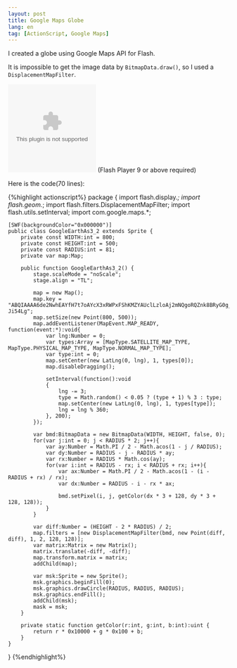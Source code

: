 ```yaml
---
layout: post
title: Google Maps Globe
lang: en
tag: [ActionScript, Google Maps]
---
```

I created a globe using Google Maps API for Flash.

It is impossible to get the image data by `BitmapData.draw()`, so I used a `DisplacementMapFilter`.

<object classid="clsid:d27cdb6e-ae6d-11cf-96b8-444553540000" width="200"
	height="200" codebase="http://active.macromedia.com/flash7/cabs/swflash.cab#version=9,0,0,0">
	<param name="src" value="http://tech.nitoyon.com/misc/swf/GoogleEarthAs3_2.swf"/>
	<param name="play" value="true"/>
	<param name="loop" value="true"/>
	<param name="bgcolor" value="#000000"/>
	<param name="quality" value="high"/>
	<embed src="http://tech.nitoyon.com/misc/swf/GoogleEarthAs3_2.swf" width="200" height="200" bgcolor="#000000" play="true" loop="true"
	quality="high" pluginspage="http://www.macromedia.com/shockwave/download/index.cgi?P1_Prod_Version=ShockwaveFlash">
	</embed>
</object>
<noscript>(Flash Player 9 or above required)</noscript>

Here is the code(70 lines):

{%highlight actionscript%}
package {
    import flash.display.*;
    import flash.geom.*;
    import flash.filters.DisplacementMapFilter;
    import flash.utils.setInterval;
    import com.google.maps.*;

    [SWF(backgroundColor="0x000000")]
    public class GoogleEarthAs3_2 extends Sprite {
        private const WIDTH:int = 800;
        private const HEIGHT:int = 500;
        private const RADIUS:int = 81;
        private var map:Map;

        public function GoogleEarthAs3_2() {
            stage.scaleMode = "noScale";
            stage.align = "TL";

            map = new Map();
            map.key = "ABQIAAAA6de2NwhEAYfH7t7oAYcX3xRWPxFShKMZYAUclLzloAj2mNQgoRQZnk8BRyG0g_m2di3bWaT-Ji54Lg";
            map.setSize(new Point(800, 500));
            map.addEventListener(MapEvent.MAP_READY, function(event:*):void{
                var lng:Number = 0;
                var types:Array = [MapType.SATELLITE_MAP_TYPE, MapType.PHYSICAL_MAP_TYPE, MapType.NORMAL_MAP_TYPE];
                var type:int = 0;
                map.setCenter(new LatLng(0, lng), 1, types[0]);
                map.disableDragging();

                setInterval(function():void
                {
                    lng -= 3;
                    type = Math.random() < 0.05 ? (type + 1) % 3 : type;
                    map.setCenter(new LatLng(0, lng), 1, types[type]);
                    lng = lng % 360;
                }, 200);
            });

            var bmd:BitmapData = new BitmapData(WIDTH, HEIGHT, false, 0);
            for(var j:int = 0; j < RADIUS * 2; j++){
                var ay:Number = Math.PI / 2 - Math.acos(1 - j / RADIUS);
                var dy:Number = RADIUS - j - RADIUS * ay;
                var rx:Number = RADIUS * Math.cos(ay);
                for(var i:int = RADIUS - rx; i < RADIUS + rx; i++){
                    var ax:Number = Math.PI / 2 - Math.acos(1 - (i - RADIUS + rx) / rx);
                    var dx:Number = RADIUS - i - rx * ax;

                    bmd.setPixel(i, j, getColor(dx * 3 + 128, dy * 3 + 128, 128));
                }
            }

            var diff:Number = (HEIGHT - 2 * RADIUS) / 2;
            map.filters = [new DisplacementMapFilter(bmd, new Point(diff, diff), 1, 2, 128, 128)];
            var matrix:Matrix = new Matrix();
            matrix.translate(-diff, -diff);
            map.transform.matrix = matrix;
            addChild(map);

            var msk:Sprite = new Sprite();
            msk.graphics.beginFill(0);
            msk.graphics.drawCircle(RADIUS, RADIUS, RADIUS);
            msk.graphics.endFill();
            addChild(msk);
            mask = msk;
        }

        private static function getColor(r:int, g:int, b:int):uint {
            return r * 0x10000 + g * 0x100 + b;
        }
    }
}
{%endhighlight%}